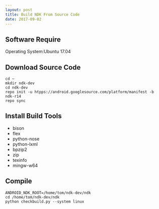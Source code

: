 ```yaml
---
layout: post
title: Build NDK From Source Code
date: 2017-09-02
---
```



## Software Require
Operating System:Ubuntu 17.04

## Download Source Code
```shell
cd ~
mkdir ndk-dev
cd ndk-dev
repo init -u htpps://android.googlesource.com/platform/manifest -b ndk-r14
repo sync
```
## Install Build Tools
- bison
- flex
- python-nose
- python-lxml
- bpzip2
- zip
- texinfo
- mingw-w64
## Compile
```shell
ANDROID_NDK_ROOT=/home/tom/ndk-dev/ndk
cd /home/tom/ndk-dev/ndk
python checkbuild.py --system linux
```